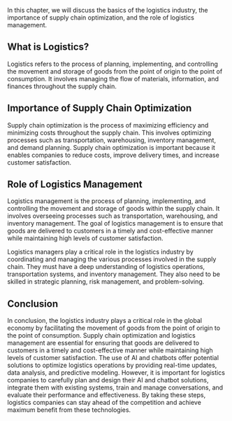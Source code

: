 
In this chapter, we will discuss the basics of the logistics industry, the importance of supply chain optimization, and the role of logistics management.

What is Logistics?
------------------

Logistics refers to the process of planning, implementing, and controlling the movement and storage of goods from the point of origin to the point of consumption. It involves managing the flow of materials, information, and finances throughout the supply chain.

Importance of Supply Chain Optimization
---------------------------------------

Supply chain optimization is the process of maximizing efficiency and minimizing costs throughout the supply chain. This involves optimizing processes such as transportation, warehousing, inventory management, and demand planning. Supply chain optimization is important because it enables companies to reduce costs, improve delivery times, and increase customer satisfaction.

Role of Logistics Management
----------------------------

Logistics management is the process of planning, implementing, and controlling the movement and storage of goods within the supply chain. It involves overseeing processes such as transportation, warehousing, and inventory management. The goal of logistics management is to ensure that goods are delivered to customers in a timely and cost-effective manner while maintaining high levels of customer satisfaction.

Logistics managers play a critical role in the logistics industry by coordinating and managing the various processes involved in the supply chain. They must have a deep understanding of logistics operations, transportation systems, and inventory management. They also need to be skilled in strategic planning, risk management, and problem-solving.

Conclusion
----------

In conclusion, the logistics industry plays a critical role in the global economy by facilitating the movement of goods from the point of origin to the point of consumption. Supply chain optimization and logistics management are essential for ensuring that goods are delivered to customers in a timely and cost-effective manner while maintaining high levels of customer satisfaction. The use of AI and chatbots offer potential solutions to optimize logistics operations by providing real-time updates, data analysis, and predictive modeling. However, it is important for logistics companies to carefully plan and design their AI and chatbot solutions, integrate them with existing systems, train and manage conversations, and evaluate their performance and effectiveness. By taking these steps, logistics companies can stay ahead of the competition and achieve maximum benefit from these technologies.
